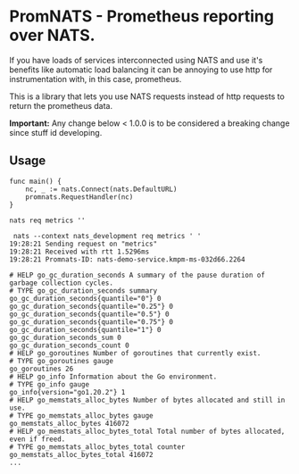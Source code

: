 # PromNATS - Prometheus reporting over NATS.
If you have loads of services interconnected using NATS and use it's benefits 
like automatic load balancing it can be annoying to use http for 
instrumentation with, in this case, prometheus.

This is a library that lets you use NATS requests instead of http requests
to return the prometheus data.

__Important:__ Any change below < 1.0.0 is to be considered a breaking change 
since stuff id developing.

## Usage
```golang
func main() {
    nc, _ := nats.Connect(nats.DefaultURL)
    promnats.RequestHandler(nc)
}
```

```shell
nats req metrics ''

 nats --context nats_development req metrics ' '
19:28:21 Sending request on "metrics"
19:28:21 Received with rtt 1.5296ms
19:28:21 Promnats-ID: nats-demo-service.kmpm-ms-032d66.2264

# HELP go_gc_duration_seconds A summary of the pause duration of garbage collection cycles.
# TYPE go_gc_duration_seconds summary
go_gc_duration_seconds{quantile="0"} 0
go_gc_duration_seconds{quantile="0.25"} 0
go_gc_duration_seconds{quantile="0.5"} 0
go_gc_duration_seconds{quantile="0.75"} 0
go_gc_duration_seconds{quantile="1"} 0
go_gc_duration_seconds_sum 0
go_gc_duration_seconds_count 0
# HELP go_goroutines Number of goroutines that currently exist.
# TYPE go_goroutines gauge
go_goroutines 26
# HELP go_info Information about the Go environment.
# TYPE go_info gauge
go_info{version="go1.20.2"} 1
# HELP go_memstats_alloc_bytes Number of bytes allocated and still in use.
# TYPE go_memstats_alloc_bytes gauge
go_memstats_alloc_bytes 416072
# HELP go_memstats_alloc_bytes_total Total number of bytes allocated, even if freed.
# TYPE go_memstats_alloc_bytes_total counter
go_memstats_alloc_bytes_total 416072
...
```